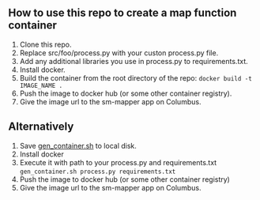 ## How to use this repo to create a map function container

1. Clone this repo.
2. Replace src/foo/process.py with your custon process.py file.
3. Add any additional libraries you use in process.py to requirements.txt.
4. Install docker.
5. Build the container from the root directory of the repo:
  `docker build -t IMAGE_NAME .`
6. Push the image to docker hub (or some other container registry).
7. Give the image url to the sm-mapper app on Columbus.

## Alternatively

1. Save [gen_container.sh](https://raw.githubusercontent.com/columbustech/mapfn-test/master/gen_container.sh) to local disk. 
2. Install docker
3. Execute it with path to your process.py and requirements.txt 
`gen_container.sh process.py requirements.txt`
4. Push the image to docker hub (or some other container registry)
5. Give the image url to the sm-mapper app on Columbus.
